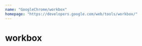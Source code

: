 ```yaml
---
name: "GoogleChrome/workbox"
homepage: "https://developers.google.com/web/tools/workbox/"
---
```

# workbox
